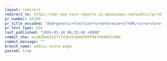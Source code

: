 ```yaml
---
layout: redirect
redirect_to: https://a8c-woo-test-reports.s3.amazonaws.com/public/pr/45299/e2e/index.html
pr_number: 45299
pr_title_encoded: "Add+generic+function+to+determine+if+URL+is+a+store+page"
pr_test_type: e2e
last_published: "2024-03-18 06:25:08 +0000"
commit_sha: eca820eb31377f43ecb1bd4560f847e94855cb8e
commit_message: ""
branch_name: add/is-store-page
passed: true
---
```

